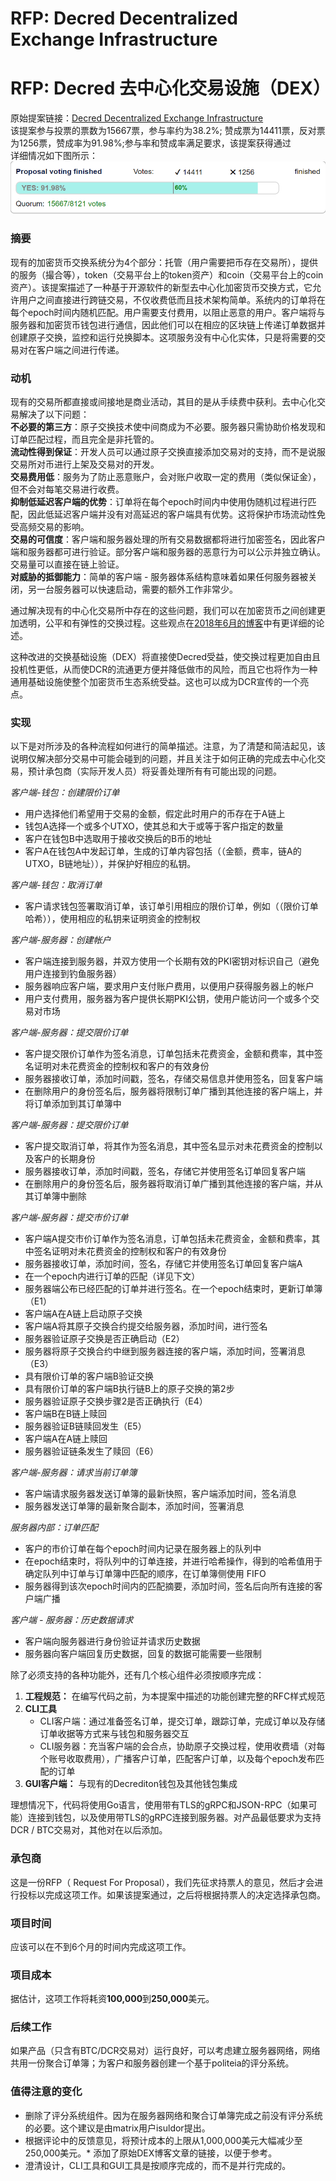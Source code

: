 # RFP: Decred Decentralized Exchange Infrastructure
# RFP: Decred 去中心化交易设施（DEX）

原始提案链接：[Decred Decentralized Exchange Infrastructure](https://proposals.decred.org/proposals/5431da8ff4eda8cdbf8f4f2e08566ffa573464b97ef6d6bae78e749f27800d3a)  
该提案参与投票的票数为15667票，参与率约为38.2%; 赞成票为14411票，反对票为1256票，赞成率为91.98%;参与率和赞成率满足要求，该提案获得通过           
详细情况如下图所示：     
![投票结果](./img/RFP_Decred_Decentralized_Exchange_Infrastructure_CN1.png)

### **摘要**
现有的加密货币交换系统分为4个部分：托管（用户需要把币存在交易所），提供的服务（撮合等），token（交易平台上的token资产）和coin（交易平台上的coin资产）。该提案描述了一种基于开源软件的新型去中心化加密货币交换方式，它允许用户之间直接进行跨链交易，不仅收费低而且技术架构简单。系统内的订单将在每个epoch时间内随机匹配。用户需要支付费用，以阻止恶意的用户。客户端将与服务器和加密货币钱包进行通信，因此他们可以在相应的区块链上传递订单数据并创建原子交换，监控和运行兑换脚本。这项服务没有中心化实体，只是将需要的交易对在客户端之间进行传递。

### **动机**
现有的交易所都直接或间接地是商业活动，其目的是从手续费中获利。去中心化交易解决了以下问题：     
**不必要的第三方**：原子交换技术使中间商成为不必要。服务器只需协助价格发现和订单匹配过程，而且完全是非托管的。  
**流动性得到保证**：开发人员可以通过原子交换直接添加交易对的支持，而不是说服交易所对币进行上架及交易对的开发。  
**交易费用低**：服务为了防止恶意账户，会对账户收取一定的费用（类似保证金），但不会对每笔交易进行收费。  
**抑制低延迟客户端的优势**：订单将在每个epoch时间内中使用伪随机过程进行匹配，因此低延迟客户端并没有对高延迟的客户端具有优势。这将保护市场流动性免受高频交易的影响。  
**交易的可信度**：客户端和服务器处理的所有交易数据都将进行加密签名，因此客户端和服务器都可进行验证。部分客户端和服务器的恶意行为可以公示并独立确认。交易量可以直接在链上验证。  
**对威胁的抵御能力**：简单的客户端 - 服务器体系结构意味着如果任何服务器被关闭，另一台服务器可以快速启动，需要的额外工作非常少。  

通过解决现有的中心化交易所中存在的这些问题，我们可以在加密货币之间创建更加透明，公平和有弹性的交换过程。这些观点在[2018年6月的博客](
https://blog.decred.org/2018/06/05/A-New-Kind-of-DEX/)中有更详细的论述。

这种改进的交换基础设施（DEX）将直接使Decred受益，使交换过程更加自由且投机性更低，从而使DCR的流通更方便并降低做市的风险，而且它也将作为一种通用基础设施使整个加密货币生态系统受益。这也可以成为DCR宣传的一个亮点。

### **实现**
以下是对所涉及的各种流程如何进行的简单描述。注意，为了清楚和简洁起见，该说明仅解决部分交易中可能会碰到的问题，并且关注于如何正确的完成去中心化交易，预计承包商（实际开发人员）将妥善处理所有有可能出现的问题。

*客户端-钱包：创建限价订单*
* 用户选择他们希望用于交易的金额，假定此时用户的币存在于A链上
* 钱包A选择一个或多个UTXO，使其总和大于或等于客户指定的数量
* 客户在钱包B中选取用于接收交换后的B币的地址
* 客户A在钱包A中发起订单，生成的订单内容包括（（金额，费率，链A的UTXO，B链地址）），并保护好相应的私钥。

*客户端-钱包：取消订单*
* 客户请求钱包签署取消订单，该订单引用相应的限价订单，例如（（限价订单哈希）），使用相应的私钥来证明资金的控制权

*客户端-服务器：创建帐户*
* 客户端连接到服务器，并双方使用一个长期有效的PKI密钥对标识自己（避免用户连接到钓鱼服务器）
* 服务器响应客户端，要求用户支付账户费用，以便用户获得服务器上的帐户
* 用户支付费用，服务器为客户提供长期PKI公钥，使用户能访问一个或多个交易对市场

*客户端-服务器：提交限价订单*
* 客户提交限价订单作为签名消息，订单包括未花费资金，金额和费率，其中签名证明对未花费资金的控制权和客户的有效身份
* 服务器接收订单，添加时间戳，签名，存储交易信息并使用签名，回复客户端
* 在删除用户的身份签名后，服务器将限制订单广播到其他连接的客户端上，并将订单添加到其订单簿中

*客户端-服务器：提交限价订单*
* 客户提交取消订单，将其作为签名消息，其中签名显示对未花费资金的控制以及客户的长期身份
* 服务器接收订单，添加时间戳，签名，存储它并使用签名订单回复客户端
* 在删除用户的身份签名后，服务器将取消订单广播到其他连接的客户端，并从其订单簿中删除

*客户端-服务器：提交市价订单*
* 客户端A提交市价订单作为签名消息，订单包括未花费资金，金额和费率，其中签名证明对未花费资金的控制权和客户的有效身份
* 服务器接收订单，添加时间，签名，存储它并使用签名订单回复客户端A
* 在一个epoch内进行订单的匹配（详见下文）
* 服务器端公布已经匹配的订单并进行签名。在一个epoch结束时，更新订单簿（E1）
* 客户端A在A链上启动原子交换
* 客户端A将其原子交换合约提交给服务器，添加时间，进行签名
* 服务器验证原子交换是否正确启动（E2）
* 服务器将原子交换合约中继到服务器连接的客户端，添加时间，签署消息（E3）
* 具有限价订单的客户端B验证交换
* 具有限价订单的客户端B执行链B上的原子交换的第2步
* 服务器验证原子交换步骤2是否正确执行（E4）
* 客户端B在B链上赎回
* 服务器验证B链赎回发生（E5）
* 客户端A在A链上赎回
* 服务器验证链条发生了赎回（E6）

*客户端-服务器：请求当前订单簿*
* 客户端请求服务器发送订单簿的最新快照，客户端添加时间，签名消息
* 服务器发送订单簿的最新聚合副本，添加时间，签署消息

*服务器内部：订单匹配*
* 客户的市价订单在每个epoch时间内记录在服务器上的队列中
* 在epoch结束时，将队列中的订单连接，并进行哈希操作，得到的哈希值用于确定队列中订单与订单簿中匹配的顺序，在订单簿侧使用 FIFO
* 服务器得到该次epoch时间内的匹配摘要，添加时间，签名后向所有连接的客户端广播

*客户端 - 服务器：历史数据请求*
* 客户端向服务器进行身份验证并请求历史数据
* 服务器向客户端回复历史数据，回复的数据可能需要一些限制

除了必须支持的各种功能外，还有几个核心组件必须按顺序完成：
1. **工程规范：** 在编写代码之前，为本提案中描述的功能创建完整的RFC样式规范
2. **CLI工具**
    * CLI客户端：通过准备签名订单，提交订单，跟踪订单，完成订单以及存储订单收据等方式来与钱包和服务器交互
    * CLI服务器：充当客户端的会合点，协助原子交换过程，使用收费墙（对每个账号收取费用），广播客户订单，匹配客户订单，以及每个epoch发布匹配的订单
3. **GUI客户端：** 与现有的Decrediton钱包及其他钱包集成

理想情况下，代码将使用Go语言，使用带有TLS的gRPC和JSON-RPC（如果可能）连接到钱包，以及使用带TLS的gRPC连接到服务器。对产品最低要求为支持DCR / BTC交易对，其他对在以后添加。

### **承包商**
这是一份RFP（ Request For Proposal），我们先征求持票人的意见，然后才会进行投标以完成这项工作。如果该提案通过，之后将根据持票人的决定选择承包商。

### **项目时间**
应该可以在不到6个月的时间内完成这项工作。

### **项目成本**
据估计，这项工作将耗资**100,000**到**250,000**美元。

### **后续工作**
如果产品（只含有BTC/DCR交易对）运行良好，可以考虑建立服务器网络，网络共用一份聚合订单簿；为客户和服务器创建一个基于politeia的评分系统。

### **值得注意的变化**
* 删除了评分系统组件。因为在服务器网络和聚合订单簿完成之前没有评分系统的必要。这个建议是由matrix用户isuldor提出。
* 根据评论中的反馈意见，将预计成本的上限从1,000,000美元大幅减少至250,000美元。* 添加了原始DEX博客文章的链接，以便于参考。
* 澄清设计，CLI工具和GUI工具是按顺序完成的，而不是并行完成的。
